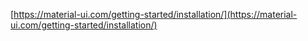 

[https://material-ui.com/getting-started/installation/](https://material-ui.com/getting-started/installation/)